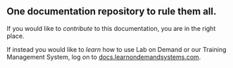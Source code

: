 ## One documentation repository to rule them all.

If you would like to _contribute_ to this documentation, you are in the right place.

If instead you would like to _learn_ how to use Lab on Demand or our Training Management System, log on to [docs.learnondemandsystems.com](https://docs.learnondemandsystems.com).

